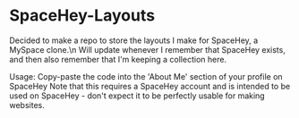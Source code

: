 # SpaceHey-Layouts
Decided to make a repo to store the layouts I make for SpaceHey, a MySpace clone.\n
Will update whenever I remember that SpaceHey exists, and then also remember that I'm keeping a collection here.

Usage: Copy-paste the code into the 'About Me' section of your profile on SpaceHey
Note that this requires a SpaceHey account and is intended to be used on SpaceHey - don't expect it to be perfectly usable for making websites.
